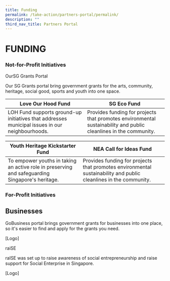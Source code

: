 ```yaml
---
title: Funding
permalink: /take-action/partners-portal/permalink/
description: ""
third_nav_title: Partners Portal
---
```

# FUNDING


### Not-for-Profit Initiatives 

OurSG Grants Portal



Our SG Grants portal bring government grants for the arts, community, heritage, social good, sports and youth into one space. 



| Love Our Hood Fund | SG Eco Fund |
| -------- | -------- | 
|LOH Fund supports ground-up initiatives that addresses municipal issues in our neighbourhoods. | Provides funding for projects that promotes environmental sustainability and public cleanlines in the community.     | 

| Youth Heritage Kickstarter Fund | NEA Call for Ideas Fund |
| --- | - | 
| To empower youths in taking an active role in preserving and safeguarding Singapore's heritage. | Provides funding for projects that promotes environmental sustainability and public cleanlines in the community.| 

### For-Profit Initiatives 

## Businesses 

GoBusiness portal brings government grants for businesses into one place, so it's easier to find and apply for the grants you need. 


[Logo] 

raiSE 

raISE was set up to raise awareness of social entrepreneurship and raise support for Social Enterprise in Singapore. 

[Logo]